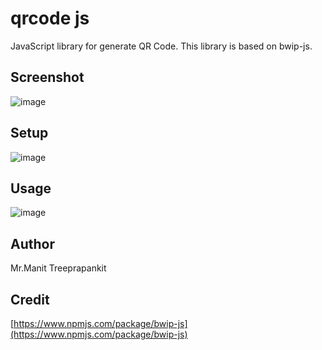 # qrcode js

JavaScript library for generate QR Code. This library is based on bwip-js.

## Screenshot

![image](https://github.com/user-attachments/assets/c3af13f5-5801-45cc-9789-0eead0c66d65)

## Setup

![image](https://github.com/user-attachments/assets/1353fc28-60fa-4a0f-a1a0-abb24c24de38)

## Usage

![image](https://github.com/user-attachments/assets/57a9e835-4acf-4e50-999c-f2e4c223e780)

## Author

Mr.Manit Treeprapankit

## Credit

[https://www.npmjs.com/package/bwip-js](https://www.npmjs.com/package/bwip-js)
